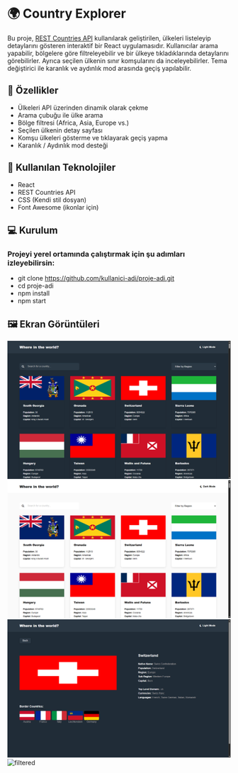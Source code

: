 # 🌍 Country Explorer

Bu proje, [REST Countries API](https://restcountries.com/) kullanılarak geliştirilen, ülkeleri listeleyip detaylarını gösteren interaktif bir React uygulamasıdır. Kullanıcılar arama yapabilir, bölgelere göre filtreleyebilir ve bir ülkeye tıkladıklarında detaylarını görebilirler. Ayrıca seçilen ülkenin sınır komşularını da inceleyebilirler. Tema değiştirici ile karanlık ve aydınlık mod arasında geçiş yapılabilir.

## 🚀 Özellikler

- Ülkeleri API üzerinden dinamik olarak çekme
- Arama çubuğu ile ülke arama
- Bölge filtresi (Africa, Asia, Europe vs.)
- Seçilen ülkenin detay sayfası
- Komşu ülkeleri gösterme ve tıklayarak geçiş yapma
- Karanlık / Aydınlık mod desteği


## 🔧 Kullanılan Teknolojiler

- React
- REST Countries API
- CSS (Kendi stil dosyan)
- Font Awesome (ikonlar için)

## 💻 Kurulum

### Projeyi yerel ortamında çalıştırmak için şu adımları izleyebilirsin:

- git clone https://github.com/kullanici-adi/proje-adi.git
- cd proje-adi
- npm install
- npm start

## 🖼️ Ekran Görüntüleri

![desktop-dark](/public/images/desktop-dark.png)
![desktop-light](/public/images/desktop-light.png)
![country-detail](/public/images/country-detail.png)
![filtered](/public/images/desktop-filtered.png)